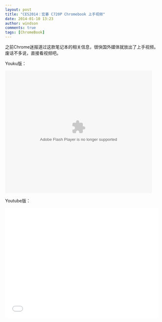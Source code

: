 ```yaml
---
layout: post
title: "CES2014：宏碁 C720P Chromebook 上手视频"
date: 2014-01-10 13:23
author: windson
comments: true
tags: [ChromeBook]
---
```

之前Chrome迷报道过这款笔记本的相关信息，很快国外媒体就放出了上手视频。废话不多说，直接看视频吧。

Youku版：

<object width="480" height="400" classid="clsid:d27cdb6e-ae6d-11cf-96b8-444553540000" codebase="http://download.macromedia.com/pub/shockwave/cabs/flash/swflash.cab#version=6,0,40,0" align="middle"><param name="src" value="http://player.youku.com/player.php/sid/XNjU4NDgyNzIw/v.swf" /><param name="allowfullscreen" value="true" /><param name="quality" value="high" /><param name="allowscriptaccess" value="always" /><embed width="480" height="400" type="application/x-shockwave-flash" src="http://player.youku.com/player.php/sid/XNjU4NDgyNzIw/v.swf" allowfullscreen="true" quality="high" allowscriptaccess="always" align="middle" /></object>

Youtube版：

<iframe src="//www.youtube.com/embed/VWtCZ44K270?feature=player_embedded" height="360" width="500" allowfullscreen="" frameborder="0"></iframe>
